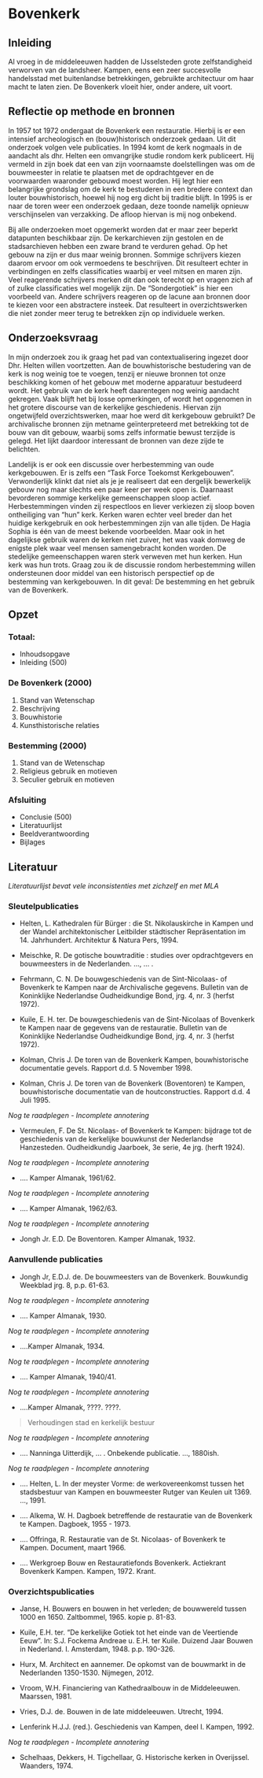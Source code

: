 # Bovenkerk

## Inleiding

Al vroeg in de middeleeuwen hadden de IJsselsteden grote zelfstandigheid verworven van de landsheer. Kampen, eens een zeer succesvolle handelsstad met buitenlandse betrekkingen, gebruikte architectuur om haar macht te laten zien. De Bovenkerk  vloeit hier, onder andere, uit voort. 

## Reflectie op methode en bronnen

In 1957 tot 1972 ondergaat de Bovenkerk een restauratie. Hierbij is er een intensief archeologisch en (bouw)historisch onderzoek gedaan. Uit dit onderzoek volgen vele publicaties. In 1994 komt de kerk nogmaals in de aandacht als dhr. Helten een omvangrijke studie rondom kerk publiceert. Hij vermeld in zijn boek dat een van zijn voornaamste doelstellingen was om de bouwmeester in relatie te plaatsen met de opdrachtgever en de voorwaarden waaronder gebouwd moest worden. Hij legt hier een belangrijke grondslag om de kerk te bestuderen in een bredere context dan louter bouwhistorisch, hoewel hij nog erg dicht bij traditie blijft. In 1995 is er naar de toren weer een onderzoek gedaan, deze toonde namelijk opnieuw verschijnselen van verzakking. De afloop hiervan is mij nog onbekend. 

Bij alle onderzoeken moet opgemerkt worden dat er maar zeer beperkt datapunten beschikbaar zijn. De kerkarchieven zijn gestolen en de stadsarchieven hebben een zware brand te verduren gehad. Op het gebouw na zijn er dus maar weinig bronnen. Sommige schrijvers kiezen daarom ervoor om ook vermoedens te beschrijven. Dit resulteert echter in verbindingen en zelfs classificaties waarbij er veel mitsen en maren zijn. Veel reagerende schrijvers merken dit dan ook terecht op en vragen zich af of zulke classificaties wel mogelijk zijn. De “Sondergotiek” is hier een voorbeeld van. Andere schrijvers reageren op de lacune aan bronnen door te kiezen voor een abstractere insteek. Dat resulteert in overzichtswerken die niet zonder meer terug te betrekken zijn op individuele werken. 

## Onderzoeksvraag

In mijn onderzoek zou ik graag het pad van contextualisering ingezet door Dhr. Helten willen voortzetten. Aan de bouwhistorische bestudering van de kerk is nog weinig toe te voegen, tenzij er nieuwe bronnen tot onze beschikking komen of het gebouw met moderne apparatuur bestudeerd wordt. Het gebruik van de kerk heeft daarentegen nog weinig aandacht gekregen. Vaak blijft het bij losse opmerkingen, of wordt het opgenomen in het grotere discourse van de kerkelijke geschiedenis. Hiervan zijn ongetwijfeld overzichtswerken, maar hoe werd dít kerkgebouw gebruikt? De archivalische bronnen zijn metname geïnterpreteerd met betrekking tot de bouw van dit gebouw, waarbij soms zelfs informatie bewust terzijde is gelegd. Het lijkt daardoor interessant de bronnen van deze zijde te belichten. 

Landelijk is er ook een discussie over herbestemming van oude kerkgebouwen. Er is zelfs een “Task Force Toekomst Kerkgebouwen”. Verwonderlijk klinkt dat niet als je je realiseert dat een dergelijk bewerkelijk gebouw nog maar slechts een paar keer per week open is. Daarnaast bevorderen sommige kerkelijke gemeenschappen sloop actief. Herbestemmingen vinden zij respectloos en liever verkiezen zij sloop boven ontheiliging van “hun” kerk. Kerken waren echter veel breder dan het huidige kerkgebruik en ook herbestemmingen zijn van alle tijden. De Hagia Sophia is één van de meest bekende voorbeelden. Maar ook in het dagelijkse gebruik waren de kerken niet zuiver, het was vaak domweg de enigste plek waar veel mensen samengebracht konden worden. De stedelijke gemeenschappen waren sterk verweven met hun kerken. Hun kerk was hun trots. Graag zou ik de discussie rondom herbestemming willen ondersteunen door middel van een historisch perspectief op de bestemming van kerkgebouwen. In dit geval: De bestemming en het gebruik van de Bovenkerk. 

## Opzet

### Totaal:
- Inhoudsopgave
- Inleiding (500)

### De Bovenkerk (2000)
1. Stand van Wetenschap
2. Beschrijving
3. Bouwhistorie
4. Kunsthistorische relaties

### Bestemming (2000)
1. Stand van de Wetenschap
2. Religieus gebruik en motieven
3. Seculier gebruik en motieven

### Afsluiting
- Conclusie  (500)
- Literatuurlijst
- Beeldverantwoording
- Bijlages

## Literatuur

*Literatuurlijst bevat vele inconsistenties met zichzelf en met MLA*

### Sleutelpublicaties

- Helten, L. Kathedralen für Bürger : die St. Nikolauskirche in Kampen und der Wandel architektonischer Leitbilder städtischer Repräsentation im 14. Jahrhundert. Architektur & Natura Pers, 1994. 

- Meischke, R. De gotische bouwtraditie : studies over opdrachtgevers en bouwmeesters in de Nederlanden. …, … .

- Fehrmann, C. N. De bouwgeschiedenis van de Sint-Nicolaas- of Bovenkerk te Kampen naar de Archivalische gegevens. Bulletin van de Koninklijke Nederlandse Oudheidkundige Bond, jrg. 4, nr. 3 (herfst 1972).

- Kuile, E. H. ter. De bouwgeschiedenis van de Sint-Nicolaas of Bovenkerk te Kampen naar de gegevens van de restauratie. Bulletin van de Koninklijke Nederlandse Oudheidkundige Bond, jrg. 4, nr. 3 (herfst 1972).

- Kolman, Chris J. De toren van de Bovenkerk Kampen, bouwhistorische documentatie gevels. Rapport d.d. 5 November 1998.

- Kolman, Chris J. De toren van de Bovenkerk (Boventoren) te Kampen, bouwhistorische documentatie van de houtconstructies. Rapport d.d. 4 Juli 1995. 

*Nog te raadplegen - Incomplete annotering*
- Vermeulen, F. De St. Nicolaas- of Bovenkerk te Kampen: bijdrage tot de geschiedenis van de kerkelijke bouwkunst der Nederlandse Hanzesteden. Oudheidkundig Jaarboek, 3e serie, 4e jrg. (herft 1924).

*Nog te raadplegen - Incomplete annotering*
- …. Kamper Almanak, 1961/62.

*Nog te raadplegen - Incomplete annotering*
- …. Kamper Almanak, 1962/63. 

*Nog te raadplegen - Incomplete annotering*
- Jongh Jr. E.D. De Boventoren. Kamper Almanak, 1932.

### Aanvullende publicaties

- Jongh Jr, E.D.J. de. De bouwmeesters van de Bovenkerk. Bouwkundig Weekblad jrg. 8, p.p. 61-63.

*Nog te raadplegen - Incomplete annotering*
- …. Kamper Almanak, 1930.

*Nog te raadplegen - Incomplete annotering*
- ….Kamper Almanak, 1934.

*Nog te raadplegen - Incomplete annotering*
- …. Kamper Almanak, 1940/41.

*Nog te raadplegen - Incomplete annotering*
- ….Kamper Almanak, ????. ????.
> Verhoudingen stad en kerkelijk bestuur

*Nog te raadplegen - Incomplete annotering*
- …. Nanninga Uitterdijk, … . Onbekende publicatie. …, 1880ish.

*Nog te raadplegen - Incomplete annotering*
- …. Helten, L. In der meyster Vorme: de werkovereenkomst tussen het stadsbestuur van Kampen en bouwmeester Rutger van Keulen uit 1369. …, 1991.

- …. Alkema, W. H. Dagboek betreffende de restauratie van de Bovenkerk te Kampen. Dagboek, 1955 - 1973. 

- …. Offringa, R. Restauratie van de St. Nicolaas- of Bovenkerk te Kampen. Document, maart 1966.

- …. Werkgroep Bouw en Restauratiefonds Bovenkerk. Actiekrant Bovenkerk Kampen. Kampen, 1972. Krant. 

### Overzichtspublicaties

- Janse, H. Bouwers en bouwen in het verleden; de bouwwereld tussen 1000 en 1650. Zaltbommel, 1965. kopie p. 81-83.

- Kuile, E.H. ter. “De kerkelijke Gotiek tot het einde van de Veertiende Eeuw”. In: S.J. Fockema Andreae u. E.H. ter Kuile. Duizend Jaar Bouwen in Nederland. I. Amsterdam, 1948. p.p. 190-326.

- Hurx, M. Architect en aannemer. De opkomst van de bouwmarkt in de Nederlanden 1350-1530. Nijmegen, 2012.

- Vroom, W.H. Financiering van Kathedraalbouw in de Middeleeuwen. Maarssen, 1981.

- Vries, D.J. de. Bouwen in de late middeleeuwen. Utrecht, 1994.

- Lenferink H.J.J. (red.). Geschiedenis van Kampen, deel I. Kampen, 1992.

*Nog te raadplegen - Incomplete annotering*
- Schelhaas, Dekkers, H. Tigchellaar, G. Historische kerken in Overijssel. Waanders, 1974. 


